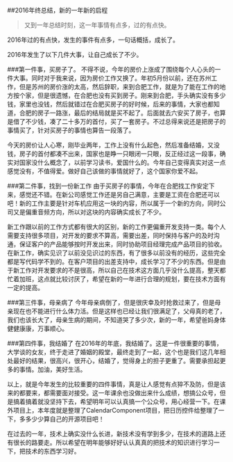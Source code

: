 ##2016年终总结，新的一年新的启程
>又到一年总结时刻，这一年事情有点多，过的有点快。

2016年过的有点快，发生的事件有点多，一句话概括，成长了。

2016年发生了以下几件大事，让自己成长了不少。

###第一件事，买房子了。
不得不说，今年的房价上涨成了围绕每个人心头的一件大事。同时对于我来说，因为房价工作又换了。年初5月份以前，还在苏州工作，但是苏州的房价涨的太高，然后辞职，来到合肥工作，就是为了能在工作的地方按个家，但是很遗憾，在合肥也没有买到房子。刚来到合肥，手头确实没有多少钱，家里也没钱，然后就错过在合肥买房子的好时候，后来的事情，大家也都知道，合肥的房子一路涨，最后的结局就是买不起了。后面就去六安买了房子，也算是借了不少钱，凑了二十多万的首付，买了一套房子。不过总得来说还是把房子的事情买了，针对买房子的事情也算告一段落了。

今天的房价让人心寒，刚毕业两年，工作上没有什么起色，然后准备结婚，又没钱，房子的首付都凑不出来，国家也是睁一只眼闭一只眼，反正经过这一段事，确实对国家没什么概念了，以前学习读书，爱国什么的。今年自己变得真实对这一点感觉没有，不值得爱。做好自己该做的事情就好了，这个国家你爱不起。

###第二件事，找到一份新工作
由于买房子的事情，今年在合肥找工作安定下来，感觉还不错。在新公司感觉工作还是另自己满意，主要是工资在合肥还可以吧！新的工作主要是针对车机应用这一块的内容，所以属于一个新的方向，同时公司又是偏重音频方向，所以对这块的内容确实成长了不少。

新工作跟以前的工作方式都有很大的区别，新的工作更偏重开发支持一类。每个人需要支持很多项目，对开发的要求不算高，需要出差，同时保持与客户的及时沟通，保证客户的产品能够按时开发出来，同时协助项目经理完成产品项目的验收。在新工作，确实见识了以前没见识过的东西，有了很多以前没有的经历，这些完全都是写代码学不到的。在客户项目的出差支持中，成长学习了不少的东西。但是由于新工作对开发要求的不是很高，所以自己在技术这方面几乎没什么提高，整天都忙着加班，这点就比较讨厌了，希望在新的一年进行合理的规划，要在技术方面有一定的提高。

###第三件事，母亲病了
今年母亲病倒了，但是很庆幸及时抢救过来了，但是母亲现在也不能进行什么体力活。但是这样也已经让我们很满足了，父母真的老了，我们也该长大了，母亲生病的期间，不知道哭了多少次，新的一年，希望爸妈身体健健康康，万事顺心。

###第四件事，我结婚了
在2016年的年底，我结婚了。这是一件很重要的事情，大学谈的女友，终于走进了婚姻的殿堂，最终走到了一起，这个也是我们这几年相处最好的结果，很高兴，很开心，结婚了，觉得身上的担子更重了。需要承担起更多的事情。加油，美好生活。

以上，就是今年发生的比较重要的四件事情，真是让人感觉有点猝不及防，但是该来的都要来，都需要面对接受。这一年课余也没做出来什么成绩，想搞公众号，但是搞着搞着就没坚持下去，希望明年可以认真搞一个公众号，用心经营一下。在课外项目上，本年度就是整理了CalendarComponent项目，把日历控件给整理了一下，多多少少算自己的开源项目吧！

在过去的一年，技术上确实没什么长进，新技术没有学到多少，在技术的道路上还有很长的路要走。所以希望在明年能够好好认认真真的把技术的知识进行学习一下，把技术的东西学习好。